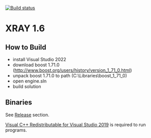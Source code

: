 [![Build status](https://ci.appveyor.com/api/projects/status/jci5um9gjgk3spat?svg=true)](https://ci.appveyor.com/project/abramcumner/xray16)

XRAY 1.6
========

How to Build
------------

- install Visual Studio 2022
- download boost 1.71.0 (http://www.boost.org/users/history/version_1_71_0.html)
- unpack boost 1.71.0 to path (C:\Libraries\boost_1_71_0\)
- open engine.sln
- build solution

Binaries
--------

See [Release](https://github.com/abramcumner/xray16/releases) section.

[Visual C++ Redistributable for Visual Studio 2019](https://support.microsoft.com/ru-ru/help/2977003/the-latest-supported-visual-c-downloads) is required to run programs.
